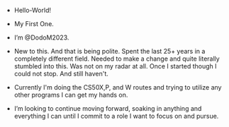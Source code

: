 - Hello-World!
- My First One.
- I’m @DodoM2023.
- New to this. And that is being polite. Spent the last 25+ years in a completely different field. Needed to make a change and quite literally stumbled into this. Was not on my radar at all. Once I started though I could not stop. And still haven't.
- Currently I'm doing the CS50X,P, and W routes and trying to utilize any other programs I can get my hands on.
- I’m looking to continue moving forward, soaking in anything and everything I can until I commit to a role I want to focus on and pursue. 

  <!---
DodoM2023/DodoM2023 is a ✨ special ✨ repository because its `README.md` (this file) appears on your GitHub profile.
You can click the Preview link to take a look at your changes.
--->
